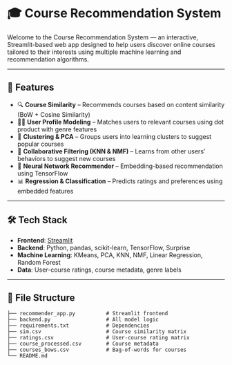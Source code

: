 # 🎓 Course Recommendation System

Welcome to the Course Recommendation System — an interactive, Streamlit-based web app designed to help users discover online courses tailored to their interests using multiple machine learning and recommendation algorithms.

---

## 🚀 Features

- 🔍 **Course Similarity** – Recommends courses based on content similarity (BoW + Cosine Similarity)
- 🧑‍🎓 **User Profile Modeling** – Matches users to relevant courses using dot product with genre features
- 🧠 **Clustering & PCA** – Groups users into learning clusters to suggest popular courses
- 🤝 **Collaborative Filtering (KNN & NMF)** – Learns from other users’ behaviors to suggest new courses
- 🤖 **Neural Network Recommender** – Embedding-based recommendation using TensorFlow
- 📊 **Regression & Classification** – Predicts ratings and preferences using embedded features

---

## 🛠️ Tech Stack

- **Frontend**: [Streamlit](https://streamlit.io/)
- **Backend**: Python, pandas, scikit-learn, TensorFlow, Surprise
- **Machine Learning**: KMeans, PCA, KNN, NMF, Linear Regression, Random Forest
- **Data**: User-course ratings, course metadata, genre labels

---

## 📂 File Structure

```text
├── recommender_app.py          # Streamlit frontend
├── backend.py                  # All model logic
├── requirements.txt            # Dependencies
├── sim.csv                     # Course similarity matrix
├── ratings.csv                 # User-course rating matrix
├── course_processed.csv        # Course metadata
├── courses_bows.csv            # Bag-of-words for courses
└── README.md
